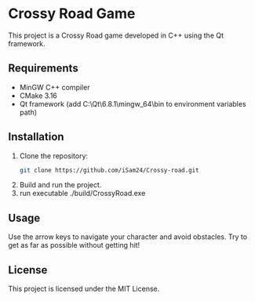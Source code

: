 # Crossy Road Game

This project is a Crossy Road game developed in C++ using the Qt framework.

## Requirements

- MinGW C++ compiler
- CMake 3.16
- Qt framework (add C:\Qt\6.8.1\mingw_64\bin to environment variables path)

## Installation

1. Clone the repository:
    ```sh
    git clone https://github.com/iSam24/Crossy-road.git
    ```
2. Build and run the project.
3. run executable ./build/CrossyRoad.exe

## Usage

Use the arrow keys to navigate your character and avoid obstacles. Try to get as far as possible without getting hit!

## License

This project is licensed under the MIT License.
